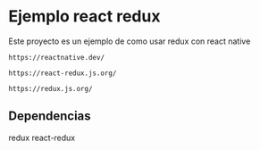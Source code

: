 # Ejemplo react redux
Este proyecto es un ejemplo de como usar redux con react native

```
https://reactnative.dev/
```
```
https://react-redux.js.org/
```
```
https://redux.js.org/
```

## Dependencias
redux react-redux